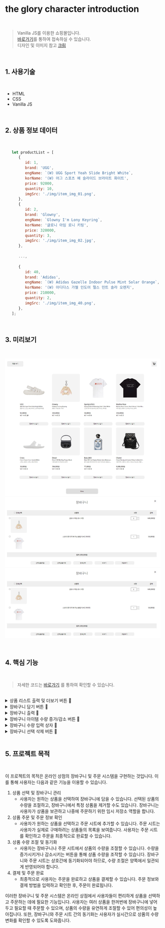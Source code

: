 # the glory character introduction

<br>

> Vanilla JS를 이용한 쇼핑몰입니다.  
> [바로가기](https://chugyeong.github.io/toy-project/shopping-basket/)를 통하여 접속하실 수 있습니다.  
> 디자인 및 이미지 참고 [크림](https://kream.co.kr/search)

<br>

## 1. 사용기술

<br>

-  HTML
-  CSS
-  Vanilla JS

<br>

## 2. 상품 정보 데이터

<br>

```js
   let productList = [
      {
         id: 1,
         brand: 'UGG',
         engName: `(W) UGG Sport Yeah Slide Bright White`,
         korName: '(W) 어그 스포츠 예 슬라이드 브라이트 화이트',
         price: 92000,
         quantity: 10,
         imgSrc: './img/item_img_01.png',
      },
      {
         id: 2,
         brand: 'Glowny',
         engName: `Glowny I'm Lony Keyring`,
         korName: '글로니 아임 로니 키링',
         price: 320000,
         quantity: 3,
         imgSrc: './img/item_img_02.jpg',
      },

      ...,

      {
         id: 40,
         brand: 'Adidas',
         engName: `(W) Adidas Gazelle Indoor Pulse Mint Solar Orange`,
         korName: '(W) 아디다스 가젤 인도어 펄스 민트 솔라 오렌지',
         price: 210000,
         quantity: 2,
         imgSrc: './img/item_img_40.png',
      },
   ];

```

<br>

## 3. 미리보기

<br>

![메인](./md_images/index.jpg)
![장바구니](./md_images/basket.jpg)
![결제화면](./md_images/basket.jpg)

<br>

## 4. 핵심 기능

<br>

> 자세한 코드는 [바로가기](https://github.com/ChuGyeong/toy-project/blob/main/shopping-basket/js/main.js) 를 통하여 확인할 수 있습니다.

<br>

<details>
<summary>상품 리스트 출력 및 더보기 버튼 &#128204;</summary>
<div markdown="1">

<br>

```js

//상품 리스트 출력
let moreCnt = 8;

const makeProductList = () => {
   itemListBox.innerHTML = '';
   for (let i = 0; i < moreCnt; i++) {
      itemList = document.createElement('li');
      itemImg = document.createElement('img');
      itemTitle = document.createElement('div');
      itemBrand = document.createElement('p');

      if (productList[i].quantity === 0) {
         itemQuantity.innerHTML = `<span>sold out<span>`;
         itemImg.style.opacity = '0.3';
         itemPrice.textContent = '-';
      } else {
         itemQuantity.innerHTML = `남은 수량: <span>${productList[i].quantity}</span>`;
         itemImg.style.opacity = '1';
         itemPrice.textContent = `${productList[i].price.toLocaleString()}원`;
      }
      btnWish = document.createElement('button');
      btnWish.textContent = '장바구니 담기';

      ...

      itemImg = getAll('.con-box .item-list li img');
      itemQuantity = getAll('.con-box .item-list li .item-quantity');
      itemPrice = getAll('.con-box .item-list li .item-price');
   }
   btnWishMake();
   if (moreCnt >= productList.length) {
      moreBtn.style.display = 'none';
   }
};

//더보기 버튼
moreBtn.addEventListener('click', e => {
   moreCnt += 8;
   makeProductList();
});
```

-  상품 목록을 생성하는 코드입니다.
-  주어진 productList 배열에 있는 상품 정보를 기반으로 상품 목록을 생성하고 HTML에 추가합니다.
-  상품의 수량이 0인 경우에는 "sold out" 메시지와 함께 품절 처리됩니다.
-  초반 상품 목록 출력은 moreCnt 만큼 실행하며 더보기 버튼 클릭 시 moreCnt 변수를 8 증가시키고 makeProductList() 함수를 호출합니다.

</div>
</details>

<details>
<summary>장바구니 담기 버튼 &#128204;</summary>
<div markdown="1">

<br>

```js
// 장바구니 담기 버튼
const btnWishMake = () => {
   btnWish.forEach((btnWish, idx) => {
      btnWish.addEventListener('click', e => {
         if (productList[idx].quantity > 0) {
            popup.classList.add('on');
            body.style.overflow = 'hidden';
            let isInBasket = false,
               currentNum = -1;

            basketList.forEach((basketItem, idx) => {
               if (basketItem.id === Number(e.currentTarget.parentElement.dataset.id)) {
                  isInBasket = true;
                  currentNum = idx;
               }
            });
            //장바구니 리스트에 동일한 제품이 있다면 수량 증가
            if (isInBasket) {
               basketList[currentNum].quantity += 1;
               //없다면 배열에 추가
            } else {
               basketList.push({
                  id: productList[idx].id,
                  name: productList[idx].korName,
                  price: productList[idx].price,
                  imgSrc: productList[idx].imgSrc,
                  quantity: 1,
               });
            }
            //상품 리스트 수량 변경
            productList[idx].quantity = productList[idx].quantity - 1;
            if (productList[idx].quantity === 0) {
               itemQuantity[idx].innerHTML = `<span>sold out<span>`;
               itemImg[idx].style.opacity = '0.3';
               itemPrice[idx].textContent = '-';
            } else {
               itemQuantity[idx].innerHTML = `남은 수량: <span>${productList[idx].quantity}</span>`;
               itemImg[idx].style.opacity = '1';
               itemPrice[idx].textContent = `${productList[idx].price.toLocaleString()}원`;
            }
            makeBasketList();
            basketWishNum();
         }
      });
   });
};
```

-  장바구니 담기 버튼 클릭시 상품의 수량이 0보다 큰지 확인합니다.
-  팝업 창에 'on' 클래스를 추가하고, body 요소의 overflow 스타일을 'hidden'으로 설정하여 스크롤을 막습니다.
-  장바구니 목록(basketList)에서 동일한 제품이 있는지 확인 후 동일한 제품이 있다면 isInBasket 변수를 true로 설정하고, 해당 제품의 인덱스를 currentNum 변수에 저장합니다.
-  장바구니 목록에 동일한 제품이 있다면 수량을 증가시킵니다. 없다면 새로운 객체를 basketList에 추가합니다.
-  상품 리스트(productList)에서 선택된 제품의 수량을 1 감소시킵니다. 수량이 0이 되었다면 해당 상품은 품절된 것으로 표시합니다.

</div>
</details>

<details>
<summary>장바구니 출력 &#128204;</summary>
<div markdown="1">

<br>

```js
   const makeBasketList = () => {
      basketTable.innerHTML = '';
      basketAllCheck.checked = false;
      // 장바구니 아이템 출력
      basketList.forEach(basketItem => {
         basketTableTr = document.createElement('tr');
         basketTableTd1 = document.createElement('td');
         basketItemCheck = document.createElement('input');
         basketItemImg = document.createElement('img');
         basketTableTd2 = document.createElement('td');

        ...

         basketItemName.textContent = basketItem.name;
         basketItemPrice.textContent = `${(basketItem.price * basketItem.quantity).toLocaleString()}원`;
         basketItemQuantity.value = basketItem.quantity;

         basketTableTd4.append(basketItemPrice);
         basketTableTr.append(basketTableTd1, basketTableTd2, basketTableTd3, basketTableTd4);
         basketTable.append(basketTableTr);

         // 장바구니 상품 체크 박스
         basketItemCheck = getAll('.con-box .basket .basket-list tr td input[type="checkbox"]');
         basketItemQuantity = getAll('.con-box .basket .basket-list tr td .basket-item-quantity input');
         basketQuantityUpBtn = getAll(
            '.con-box .basket .basket-list tr td .basket-item-quantity .btn-up-down button:nth-child(1)',
         );
         basketQuantityDownBtn = getAll(
            '.con-box .basket .basket-list tr td .basket-item-quantity .btn-up-down button:nth-child(2)',
         );
      });

      if (basketList.length) {
         //장바구니 합계
         let basketItemSum = 0;
         for (let i = 0; i < basketList.length; i++) {
            basketItemSum += Number(basketList[i].price) * Number(basketList[i].quantity);
         }
         basketItemTotal.textContent = `합계: ${basketItemSum.toLocaleString()}원`;
      } else {
         basketItemTotal.textContent = '';
      }
      qttUpDownBtn();
      quantityNum();
   };
```

-  장바구니 목록을 표시하기 위해 HTML 요소들을 동적으로 생성합니다. (tr, td, input, img, p 등)
-  만약 basketList에 상품이 존재한다면, 다음 작업을 수행합니다
   -  장바구니의 총 가격을 계산하기 위해 basketList의 모든 상품의 가격을 합산합니다.
   -  계산된 총 가격을 적절한 요소에 텍스트로 표시합니다. (예: "합계: 10,000원")
-  만약 basketList에 상품이 존재하지 않는다면, 총 가격을 나타내는 요소의 텍스트를 비웁니다.

</div>
</details>

<details>
<summary>장바구니 아이템 수량 증가/감소 버튼 &#128204;</summary>
<div markdown="1">

<br>

```js
   const qttUpDownBtn = () => {
      //수량 증가 버튼
      basketQuantityUpBtn.forEach((upBtn, idx) => {
         upBtn.addEventListener('click', e => {
            productList.forEach(item => {
               //데이터 id 비교
               if (item.id === Number(basketItemCheck[idx].dataset.id)) {
                  if (item.quantity !== 0) {
                     //상품리스트 배열 수량 감소
                     item.quantity = item.quantity - 1;
                     basketItemQuantity[idx].value = Number(basketItemQuantity[idx].value) + 1;
                     basketList.forEach(basketItem => {
                        //장바구니 배열 수량 증가
                        if (item.id === basketItem.id) {
                           basketItem.quantity = Number(basketItem.quantity) + 1;
                        }
                     });
                  }
               }
            });
            makeProductList();
            makeBasketList();
         });
      });

      //수량 감소 버튼
      basketQuantityDownBtn.forEach((DownBtn, idx) => {
      ...
      });
   };
```

-  함수가 호출되면 basketQuantityUpBtn에 대해 반복문을 실행, 각 버튼에 클릭 이벤트를 추가합니다.
-  클릭 이벤트가 발생하면 다음 작업을 수행합니다
   -  productList 배열을 반복하여 데이터 id를 비교합니다.
   -  선택된 상품과 일치하는 상품을 찾습니다.
   -  만약 해당 상품의 수량이 0이 아니라면, 다음 작업을 수행합니다:
   -  상품 리스트 배열의 수량을 1 감소시킵니다.
   -  장바구니 목록을 반복하여 선택된 상품과 일치하는 상품을 찾고, 해당 상품의 수량을 1 증가시킵니다.
-  makeProductList, makeBasketList 함수를 호출하여 상품 리스트와 장바구니 목록을 업데이트 하고 basketQuantityDownBtn에 대해서도 동일한 작업을 실행합니다. 다만, 수량이 1보다 큰 경우에만 감소하도록 체크합니다.
</div>
</details>

<details>
<summary>장바구니 수량 입력 상자 &#128204;</summary>
<div markdown="1">

<br>

```js
const quantityNum = () => {
   const changeQtt = (qtt, idx) => {
      productList.forEach(item => {
         if (item.id === Number(basketItemCheck[idx].dataset.id)) {
            basketList.forEach(basketItem => {
               if (item.id === basketItem.id) {
                  //범위값 초과일 때
                  if (Number(qtt.value) > basketItem.quantity + item.quantity) {
                     qtt.value = basketItem.quantity + item.quantity;
                     item.quantity = 0; //원본배열
                     basketItem.quantity = Number(qtt.value); //장바구니 배열 수량 = input 값
                     //범위값 미만일 때
                  } else if (Number(qtt.value) <= 0) {
                     item.quantity = basketItem.quantity + item.quantity - 1;
                     qtt.value = 1;
                     basketItem.quantity = Number(qtt.value);
                     //정상 범위
                  } else {
                     item.quantity += basketItem.quantity - Number(qtt.value);
                     basketItem.quantity = Number(qtt.value);
                  }
               }
            });
         }
      });
      makeProductList();
      makeBasketList();
      basketWishNum();
   };
   basketItemQuantity.forEach((qtt, idx) => {
      qtt.addEventListener('blur', e => {
         changeQtt(qtt, idx);
      });
      qtt.addEventListener('keydown', e => {
         if (e.keyCode === 13) {
            changeQtt(qtt, idx);
         }
      });
   });
};
```

-  blur 이벤트 또는 엔터 키가 눌렸을 때 다음 작업을 수행합니다
-  changeQtt 함수를 호출하여 수량 변경 작업을 처리합니다. changeQtt 함수는 입력 상자와 해당 상자의 인덱스를 매개변수로 받습니다.
-  changeQtt 함수에서는 다음 작업을 수행합니다
   -  productList 배열을 반복하여 데이터 id를 비교합니다.
   -  선택된 상품과 일치하는 상품을 찾습니다.
   -  해당 상품과 일치하는 장바구니 상품을 찾습니다.
   -  입력 상자의 값과 범위를 비교하여 수량을 조정합니다
   -  입력 상자의 값이 장바구니 상품의 수량과 상품의 수량을 초과하는 경우, 입력 상자의 값을 장바구니 상품의 수량과 상품의 수량의 합으로 설정하고 상품의 수량을 0으로 설정합니다.
   -  입력 상자의 값이 0보다 작거나 같은 경우, 입력 상자의 값을 1로 설정하고 상품의 수량을 장바구니 상품의 수량과 상품의 수량의 합에서 1을 뺀 값으로 설정합니다.
   -  그 외의 경우, 상품의 수량을 장바구니 상품의 수량과 입력 상자의 값의 차이로 설정합니다.

</div>
</details>

<details>
<summary>장바구니 선택 삭제 버튼 &#128204;</summary>
<div markdown="1">

<br>

```js
//장바구니 선택 상품 삭제
deleteSelectedProductBtn.addEventListener('click', e => {
   basketItemCheck.forEach(CheckItem => {
      if (CheckItem.checked) {
         const selectedProductId = Number(CheckItem.dataset.id);
         let selectedProductQuantity = 0;

         // 선택된 상품의 수량을 가져오고, 장바구니에서 제거
         basketList = basketList.filter(basketItem => {
            if (basketItem.id === selectedProductId) {
               selectedProductQuantity = basketItem.quantity;
               return false; // 해당 상품을 제거하기 위해 false를 반환
            }
            return true; // 그 외의 상품은 유지하기 위해 true를 반환
         });

         // productList 배열에서 선택된 상품의 수량을 되돌리기
         productList.forEach(item => {
            if (item.id === selectedProductId) {
               item.quantity += selectedProductQuantity;
            }
         });
         makeProductList();
         makeBasketList();
         basketWishNum();
      }
   });
});
```

-  선택 상품 삭제 버튼을 누르면 basketItemCheck를 반복하여 선택된 항목을 찾습니다.
-  만약 해당 항목이 체크되어 있다면 다음 작업을 수행합니다.
   -  CheckItem의 dataset.id를 가져와 selectedProductId로 저장합니다.
   -  selectedProductQuantity 변수를 초기화합니다.
-  basketList 배열에서 선택된 상품을 제거합니다. 이때 선택된 상품의 수량을 selectedProductQuantity에 저장합니다.
   -  filter 메서드를 사용하여 basketList 배열을 순회하면서 선택된 상품과 일치하는 항목을 제거합니다. 이때 filter 함수의 반환 값이 false인 항목은 제거됩니다. 따라서 선택된 상품의 경우 false를 반환하여 제거합니다.
   -  선택된 상품을 제거하고 남은 항목은 true를 반환하여 유지합니다.
-  productList 배열에서 선택된 상품의 수량을 복원합니다.
   -  productList 배열을 순회하면서 선택된 상품과 일치하는 항목을 찾습니다. 일치하는 항목의 수량에 selectedProductQuantity를 더하여 복원합니다.

</div>
</details>

<br>

## 5. 프로젝트 목적

<br>

이 프로젝트의 목적은 온라인 상점의 장바구니 및 주문 시스템을 구현하는 것입니다. 이를 통해 사용자는 다음과 같은 기능을 이용할 수 있습니다.

1. 상품 선택 및 장바구니 관리
   -  사용자는 원하는 상품을 선택하여 장바구니에 담을 수 있습니다. 선택된 상품의 수량을 조절하고, 장바구니에서 특정 상품을 제거할 수도 있습니다. 장바구니는 사용자가 상품을 보관하고 나중에 주문하기 위한 임시 저장소 역할을 합니다.
2. 상품 주문 및 주문 정보 확인
   -  사용자가 원하는 상품을 선택하고 주문 시트에 추가할 수 있습니다. 주문 시트는 사용자가 실제로 구매하려는 상품들의 목록을 보여줍니다. 사용자는 주문 시트를 확인하고 주문을 최종적으로 완료할 수 있습니다.
3. 상품 수량 조절 및 동기화
   -  사용자는 장바구니나 주문 시트에서 상품의 수량을 조절할 수 있습니다. 수량을 증가시키거나 감소시키는 버튼을 통해 상품 수량을 조작할 수 있습니다. 장바구니와 주문 시트는 상호간에 동기화되어야 하므로, 수량 조절은 양쪽에서 일관되게 반영되어야 합니다.
4. 결제 및 주문 완료
   -  최종적으로 사용자는 주문을 완료하고 상품을 결제할 수 있습니다. 주문 정보와 결제 방법을 입력하고 확인한 후, 주문이 완료됩니다.

이러한 장바구니 및 주문 시스템은 온라인 상점에서 사용자들이 편리하게 상품을 선택하고 주문하는 데에 필요한 기능입니다. 사용자는 여러 상품을 한꺼번에 장바구니에 넣어두고 필요할 때 주문할 수 있으며, 상품의 수량을 유연하게 조절할 수 있어 편의성이 높아집니다. 또한, 장바구니와 주문 시트 간의 동기화는 사용자가 실시간으로 상품의 수량 변화를 확인할 수 있도록 도와줍니다.
